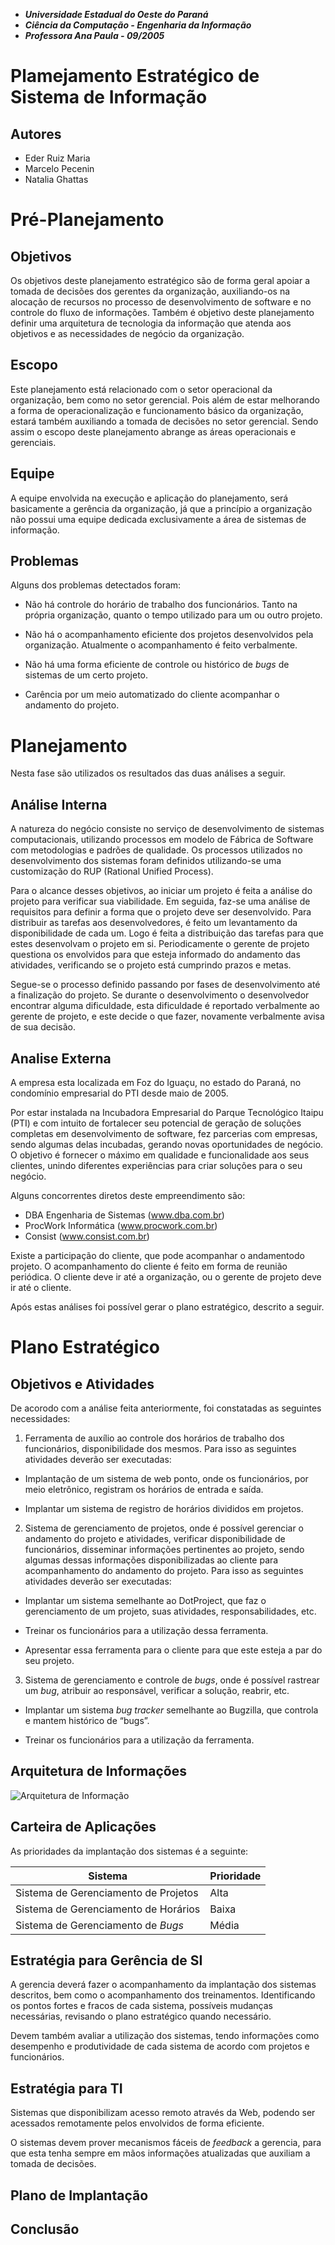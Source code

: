- ***Universidade Estadual do Oeste do Paraná***
- ***Ciência da Computação - Engenharia da Informação***
- ***Professora Ana Paula - 09/2005***

Plamejamento Estratégico de Sistema de Informação
=================================================

Autores
-------

- Eder Ruiz Maria
- Marcelo Pecenin
- Natalia Ghattas

Pré-Planejamento
================

Objetivos
---------

Os objetivos deste planejamento estratégico são de forma geral apoiar a
tomada de decisões dos gerentes da organização, auxiliando-os na alocação
de recursos no processo de desenvolvimento de software e no controle do fluxo
de informações. Também é objetivo deste planejamento definir uma arquitetura
de tecnologia da informação que atenda aos objetivos e as necessidades de
negócio da organização.

Escopo
------

Este planejamento está relacionado com o setor operacional da organização,
bem como no setor gerencial. Pois além de estar melhorando a forma de
operacionalização e funcionamento básico da organização, estará também
auxiliando a tomada de decisões no setor gerencial. Sendo assim o escopo deste
planejamento abrange as áreas operacionais e gerenciais.

Equipe
------

A equipe envolvida na execução e aplicação do planejamento, será basicamente
a gerência da organização, já que a princípio a organização não possui
uma equipe dedicada exclusivamente a área de sistemas de informação.

Problemas
---------

Alguns dos problemas detectados foram:

- Não há controle do horário de trabalho dos funcionários. Tanto na própria
organização, quanto o tempo utilizado para um ou outro projeto.

- Não há o acompanhamento eficiente dos projetos desenvolvidos pela
organização. Atualmente o acompanhamento é feito verbalmente.

- Não há uma forma eficiente de controle ou histórico de *bugs* de sistemas
de um certo projeto.

- Carência por um meio automatizado do cliente acompanhar o andamento do
projeto.

Planejamento
============

Nesta fase são utilizados os resultados das duas análises a seguir.

Análise Interna
---------------
	
A natureza do negócio consiste no serviço de desenvolvimento de sistemas
computacionais, utilizando processos em modelo de Fábrica de Software com
metodologias e padrões de qualidade. Os processos utilizados no desenvolvimento
dos sistemas foram definidos utilizando-se uma customização do RUP
(Rational Unified Process).

Para o alcance desses objetivos, ao iniciar um projeto é feita a análise do
projeto para verificar sua viabilidade. Em seguida, faz-se uma análise de
requisitos para definir a forma que o projeto deve ser desenvolvido. Para
distribuir as tarefas aos desenvolvedores, é feito um levantamento da
disponibilidade de cada um. Logo é feita a distribuição das tarefas para que
estes desenvolvam o projeto em si. Periodicamente o gerente de projeto questiona
os envolvidos para que esteja informado do andamento das atividades, verificando
se o projeto está cumprindo prazos e metas.

Segue-se o processo definido passando por fases de desenvolvimento até a
finalização do projeto. Se durante o desenvolvimento o desenvolvedor encontrar
alguma dificuldade, esta dificuldade é reportado verbalmente ao gerente de
projeto, e este decide o que fazer, novamente verbalmente avisa de sua decisão.

Analise Externa
---------------

A empresa esta localizada em Foz do Iguaçu, no estado do Paraná, no
condomínio empresarial do PTI desde maio de 2005.

Por estar instalada na Incubadora Empresarial do Parque Tecnológico Itaipu
(PTI) e com intuito de fortalecer seu potencial de geração de soluções
completas em desenvolvimento de software, fez parcerias com empresas, sendo
algumas delas incubadas, gerando novas oportunidades de negócio. O objetivo é
fornecer o máximo em qualidade e funcionalidade aos seus clientes, unindo
diferentes experiências para criar soluções para o seu negócio.

Alguns concorrentes diretos deste empreendimento são:

- DBA Engenharia de Sistemas (www.dba.com.br)
- ProcWork Informática (www.procwork.com.br)
- Consist (www.consist.com.br)

Existe a participação do cliente, que pode acompanhar o andamentodo projeto.
O acompanhamento do cliente é feito em forma de reunião periódica. O cliente
deve ir até a organização, ou o gerente de projeto deve ir até o cliente.

Após estas análises foi possível gerar o plano estratégico, descrito a seguir.

Plano Estratégico
=================

Objetivos e Atividades
----------------------
	
De acorodo com a análise feita anteriormente, foi constatadas as seguintes
necessidades:

1. Ferramenta de auxílio ao controle dos horários de trabalho dos
funcionários, disponibilidade dos mesmos. Para isso as seguintes atividades
deverão ser executadas:

 - Implantação de um sistema de web ponto, onde os funcionários, por meio
eletrônico, registram os horários de entrada e saída.

 - Implantar um sistema de registro de horários divididos em projetos.

2. Sistema de gerenciamento de projetos, onde é possível gerenciar o andamento
do projeto e atividades, verificar disponibilidade de funcionários, disseminar
informações pertinentes ao projeto, sendo algumas dessas informações
disponibilizadas ao cliente para acompanhamento do andamento do projeto. Para
isso as seguintes atividades deverão ser executadas:

 - Implantar um sistema semelhante ao DotProject, que faz o gerenciamento de um
projeto, suas atividades, responsabilidades, etc.

 - Treinar os funcionários para a utilização dessa ferramenta.

 - Apresentar essa ferramenta para o cliente para que este esteja a par do seu
projeto.

3. Sistema de gerenciamento e controle de *bugs*, onde é possível rastrear um
*bug*, atribuir ao responsável, verificar a solução, reabrir, etc.

 - Implantar um sistema *bug tracker* semelhante ao Bugzilla, que controla e
mantem histórico de “bugs”.

 - Treinar os funcionários para a utilização da ferramenta.

Arquitetura de Informações
--------------------------

![Arquitetura de Informação](organizacao.png)

Carteira de Aplicações
----------------------

As prioridades da implantação dos sistemas é a seguinte:

Sistema                              | Prioridade
-------------------------------------|-----------
Sistema de Gerenciamento de Projetos | Alta
Sistema de Gerenciamento de Horários | Baixa
Sistema de Gerenciamento de *Bugs*   | Média

Estratégia para Gerência de SI
------------------------------

A gerencia deverá fazer o acompanhamento da implantação dos sistemas
descritos, bem como o acompanhamento dos treinamentos. Identificando os pontos
fortes e fracos de cada sistema, possíveis mudanças necessárias, revisando o
plano estratégico quando necessário.

Devem também avaliar a utilização dos sistemas, tendo informações como
desempenho e produtividade de cada sistema de acordo com projetos e
funcionários.

Estratégia para TI
------------------

Sistemas que disponibilizam acesso remoto através da Web, podendo ser acessados
remotamente pelos envolvidos de forma eficiente. 

O sistemas devem prover mecanismos fáceis de *feedback* a gerencia, para que
esta tenha sempre em mãos informações atualizadas que auxiliam a tomada de
decisões.

Plano de Implantação
--------------------

Conclusão
---------
